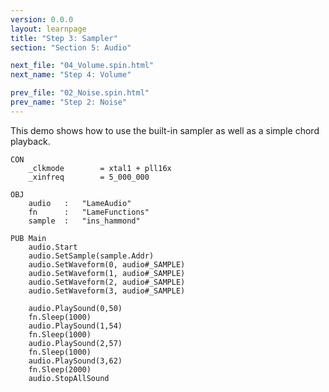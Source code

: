 ```yaml
---
version: 0.0.0
layout: learnpage
title: "Step 3: Sampler"
section: "Section 5: Audio"

next_file: "04_Volume.spin.html"
next_name: "Step 4: Volume"

prev_file: "02_Noise.spin.html"
prev_name: "Step 2: Noise"
---
```


This demo shows how to use the built-in sampler as well as a simple chord playback.

    CON
        _clkmode        = xtal1 + pll16x
        _xinfreq        = 5_000_000

    OBJ
        audio   :   "LameAudio"
        fn      :   "LameFunctions"
        sample  :   "ins_hammond"

    PUB Main
        audio.Start
        audio.SetSample(sample.Addr)
        audio.SetWaveform(0, audio#_SAMPLE)
        audio.SetWaveform(1, audio#_SAMPLE)
        audio.SetWaveform(2, audio#_SAMPLE)
        audio.SetWaveform(3, audio#_SAMPLE)

        audio.PlaySound(0,50)
        fn.Sleep(1000)
        audio.PlaySound(1,54)
        fn.Sleep(1000)
        audio.PlaySound(2,57)
        fn.Sleep(1000)
        audio.PlaySound(3,62)
        fn.Sleep(2000)
        audio.StopAllSound
